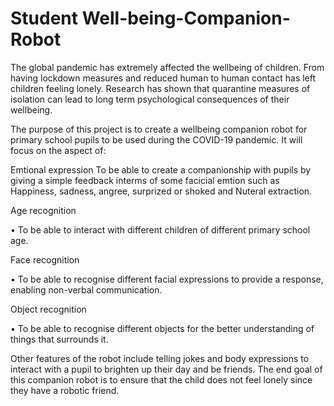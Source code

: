 # Student Well-being-Companion-Robot

The global pandemic has extremely affected the wellbeing of children. From having lockdown measures and reduced human to human contact has left children feeling lonely. Research has shown that quarantine measures of isolation can lead to long term psychological consequences of their wellbeing. 

The purpose of this project is to create a wellbeing companion robot for primary school pupils to be used during the COVID-19 pandemic. It will focus on the aspect of:

 Emtional expression
 To be able to create a companionship with pupils by giving a simple feedback interms of some facicial emtion such as Happiness, sadness, angree, surprized or shoked and Nuteral extraction.


Age recognition

•	To be able to interact with different children of different primary school age.

Face recognition

•	To be able to recognise different facial expressions to provide a response, enabling non-verbal communication.

Object recognition 

•	To be able to recognise different objects for the better understanding of things that surrounds it.

Other features of the robot include telling jokes and body expressions to interact with a pupil to brighten up their day and be friends.
The end goal of this companion robot is to ensure that the child does not feel lonely since they have a robotic friend.

